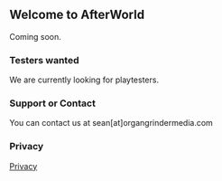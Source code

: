 ## Welcome to AfterWorld

Coming soon.

### Testers wanted

We are currently looking for playtesters.

### Support or Contact

You can contact us at sean[at]organgrindermedia.com

### Privacy
[Privacy](/privacy.html)
